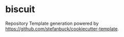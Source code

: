 # biscuit

Repository Template generation powered by https://github.com/stefanbuck/cookiecutter-template.